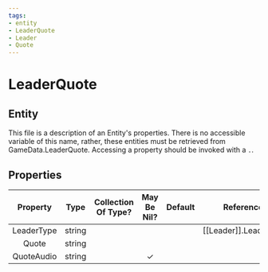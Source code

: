 ```yaml
---
tags:
- entity
- LeaderQuote
- Leader
- Quote
---
```

# LeaderQuote
## Entity
This file is a description of an Entity's properties. There is no accessible variable of this name, rather, these entities must be retrieved from GameData.LeaderQuote. Accessing a property should be invoked with a `.`.
## Properties
|	Property	|	Type	|	Collection Of Type?	|	May Be Nil?	|	Default	|	References	|	Key	|	Notes	|
|	:-:	|	:-:	|	:-:	|	:-:	|	:-:	|	:-:	|	:-:	|	-:	|
|	LeaderType	|	string	|		|		|		|	[[Leader]].LeaderType	|		|	|
|	Quote	|	string	|		|		|		|		|		|	|
|	QuoteAudio	|	string	|		|	✓	|		|		|		|	|
